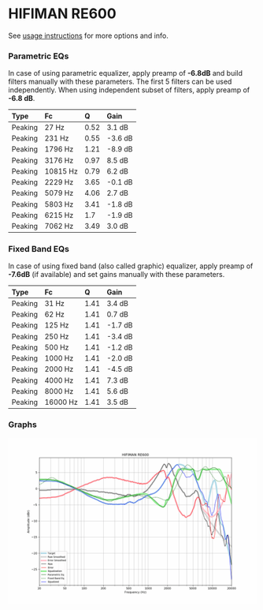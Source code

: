 # HIFIMAN RE600
See [usage instructions](https://github.com/jaakkopasanen/AutoEq#usage) for more options and info.

### Parametric EQs
In case of using parametric equalizer, apply preamp of **-6.8dB** and build filters manually
with these parameters. The first 5 filters can be used independently.
When using independent subset of filters, apply preamp of **-6.8 dB**.

| Type    | Fc       |    Q | Gain    |
|:--------|:---------|:-----|:--------|
| Peaking | 27 Hz    | 0.52 | 3.1 dB  |
| Peaking | 231 Hz   | 0.55 | -3.6 dB |
| Peaking | 1796 Hz  | 1.21 | -8.9 dB |
| Peaking | 3176 Hz  | 0.97 | 8.5 dB  |
| Peaking | 10815 Hz | 0.79 | 6.2 dB  |
| Peaking | 2229 Hz  | 3.65 | -0.1 dB |
| Peaking | 5079 Hz  | 4.06 | 2.7 dB  |
| Peaking | 5803 Hz  | 3.41 | -1.8 dB |
| Peaking | 6215 Hz  | 1.7  | -1.9 dB |
| Peaking | 7062 Hz  | 3.49 | 3.0 dB  |

### Fixed Band EQs
In case of using fixed band (also called graphic) equalizer, apply preamp of **-7.6dB**
(if available) and set gains manually with these parameters.

| Type    | Fc       |    Q | Gain    |
|:--------|:---------|:-----|:--------|
| Peaking | 31 Hz    | 1.41 | 3.4 dB  |
| Peaking | 62 Hz    | 1.41 | 0.7 dB  |
| Peaking | 125 Hz   | 1.41 | -1.7 dB |
| Peaking | 250 Hz   | 1.41 | -3.4 dB |
| Peaking | 500 Hz   | 1.41 | -1.2 dB |
| Peaking | 1000 Hz  | 1.41 | -2.0 dB |
| Peaking | 2000 Hz  | 1.41 | -4.5 dB |
| Peaking | 4000 Hz  | 1.41 | 7.3 dB  |
| Peaking | 8000 Hz  | 1.41 | 5.6 dB  |
| Peaking | 16000 Hz | 1.41 | 3.5 dB  |

### Graphs
![](./HIFIMAN%20RE600.png)
